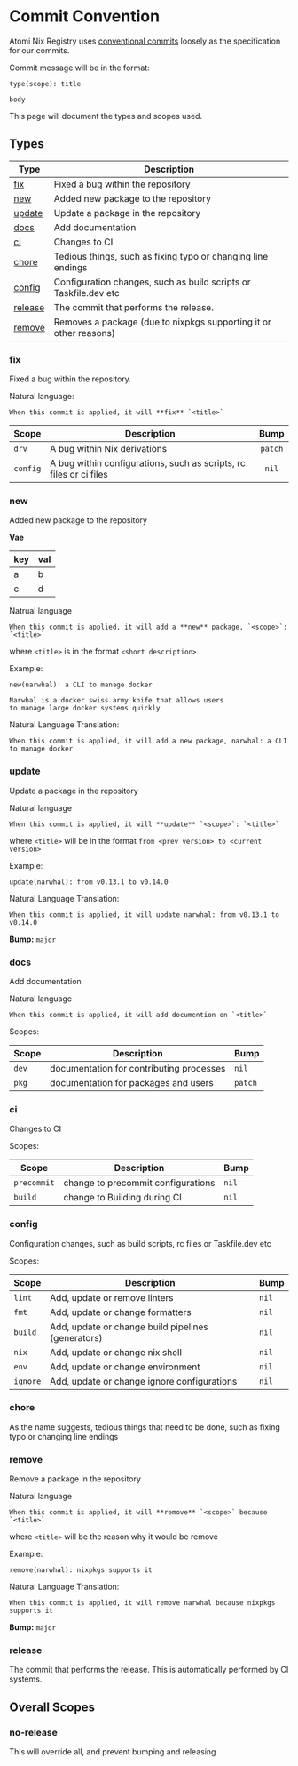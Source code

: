 # Commit Convention

Atomi Nix Registry uses [conventional commits](https://www.conventionalcommits.org/en/v1.0.0/) loosely as the specification
for our commits.

Commit message will be in the format:

```
type(scope): title

body
```

This page will document the types and scopes used.

## Types

| Type                | Description                                                       |
| ------------------- | ----------------------------------------------------------------- |
| [fix](#fix)         | Fixed a bug within the repository                                 |
| [new](#new)         | Added new package to the repository                               |
| [update](#update)   | Update a package in the repository                                |
| [docs](#docs)       | Add documentation                                                 |
| [ci](#ci)           | Changes to CI                                                     |
| [chore](#chore)     | Tedious things, such as fixing typo or changing line endings      |
| [config](#config)   | Configuration changes, such as build scripts or Taskfile.dev etc  |
| [release](#release) | The commit that performs the release.                             |
| [remove](#remove)   | Removes a package (due to nixpkgs supporting it or other reasons) |

### fix

Fixed a bug within the repository.

Natural language:

```
When this commit is applied, it will **fix** `<title>`
```

| Scope    | Description                                                        |  Bump   |
| -------- | ------------------------------------------------------------------ | :-----: |
| `drv`    | A bug within Nix derivations                                       | `patch` |
| `config` | A bug within configurations, such as scripts, rc files or ci files |  `nil`  |

### new

Added new package to the repository

**Vae**

| key | val |
| --- | --- |
| a   | b   |
| c   | d   |

Natrual language

```
When this commit is applied, it will add a **new** package, `<scope>`: `<title>`
```

where `<title>` is in the format `<short description>`

Example:

```
new(narwhal): a CLI to manage docker

Narwhal is a docker swiss army knife that allows users
to manage large docker systems quickly
```

Natural Language Translation:

```
When this commit is applied, it will add a new package, narwhal: a CLI to manage docker
```

### update

Update a package in the repository

Natural language

```
When this commit is applied, it will **update** `<scope>`: `<title>`
```

where `<title>` will be in the format `from <prev version> to <current version>`

Example:

```
update(narwhal): from v0.13.1 to v0.14.0
```

Natural Language Translation:

```
When this commit is applied, it will update narwhal: from v0.13.1 to v0.14.0
```

**Bump:** `major`

### docs

Add documentation

Natural language

```
When this commit is applied, it will add documention on `<title>`
```

Scopes:

| Scope | Description                              | Bump    |
| ----- | ---------------------------------------- | ------- |
| `dev` | documentation for contributing processes | `nil`   |
| `pkg` | documentation for packages and users     | `patch` |

### ci

Changes to CI

Scopes:

| Scope       | Description                        | Bump  |
| ----------- | ---------------------------------- | ----- |
| `precommit` | change to precommit configurations | `nil` |
| `build`     | change to Building during CI       | `nil` |

### config

Configuration changes, such as build scripts, rc files or Taskfile.dev etc

Scopes:

| Scope    | Description                                        | Bump  |
| -------- | -------------------------------------------------- | ----- |
| `lint`   | Add, update or remove linters                      | `nil` |
| `fmt`    | Add, update or change formatters                   | `nil` |
| `build`  | Add, update or change build pipelines (generators) | `nil` |
| `nix`    | Add, update or change nix shell                    | `nil` |
| `env`    | Add, update or change environment                  | `nil` |
| `ignore` | Add, update or change ignore configurations        | `nil` |

### chore

As the name suggests, tedious things that need to be done, such as fixing typo or changing line endings

### remove

Remove a package in the repository

Natural language

```
When this commit is applied, it will **remove** `<scope>` because `<title>`
```

where `<title>` will be the reason why it would be remove

Example:

```
remove(narwhal): nixpkgs supports it
```

Natural Language Translation:

```
When this commit is applied, it will remove narwhal because nixpkgs supports it
```

**Bump:** `major`

### release

The commit that performs the release. This is automatically performed by CI systems.

## Overall Scopes

### no-release

This will override all, and prevent bumping and releasing
